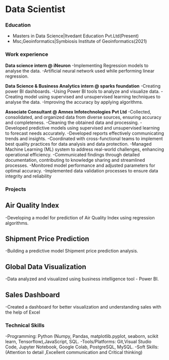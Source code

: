# Data Scientist

### Education ###
- Masters in Data Science|Itvedant Education Pvt.Ltd(Present)
- Msc,Geoinformatics|Symbiosis Institute of Geoinformatics(2021)


### Work experience ###
**Data science intern @ iNeuron** 
-Implementing Regression models to analyse the data.
-Artificial neural network used while performing linear regression.

**Data Science & Business Analytics intern @ sparks foundation**
-Creating power BI dashboards.
-Using Power BI tools to analyze and visualize data.
-Creating model using supervised and unsupervised learning techniques to analyse the data. 
-Improving the accuracy by applying algorithms.

**Associate Consultant @ Amnex Infotechnologies Pvt Ltd**
-Collected, consolidated, and organized data from diverse sources, ensuring accuracy and completeness. 
-Cleaning the obtained data and processing.
-Developed predictive models using supervised and unsupervised learning to forecast needs accurately. 
-Developed reports effectively communicating trends and insights. 
-Coordinated with cross-functional teams to implement best quality practices for data analysis and data protection. 
-Managed Machine Learning (ML) system to address real-world challenges, enhancing operational efficiency. 
-Communicated findings through detailed documentation, contributing to knowledge sharing and streamlined processes. 
-Monitored model performance and adjusted parameters for optimal accuracy. 
-Implemented data validation processes to ensure data integrity and reliability

### Projects ###
## Air Quality Index ##
-Developing a model for prediction of Air Quality Index using regression algorithms.

## Shipment Price Prediction ##
-Building a predictive model Shipment price prediction analysis.

## Global Data Visualization ##
-Data analyzed and visualized using business intelligence tool - Power BI.

## Sales Dashboard ##
-Created a dashboard for better visualization and understanding sales with the help of Excel
  
### Technical Skills ###
-Programming: Python (Numpy, Pandas, matplotlib.pyplot, seaborn, scikit learn, Tensorflow),JavaScript, SQL.
-Tools/Platforms: Git,Visual Studio Code, Jupyter Notebook, Google Colab, PostgreSQL, MySQL.
-Soft Skills: (Attention to detail ,Excellent communication and Critical thinking)
